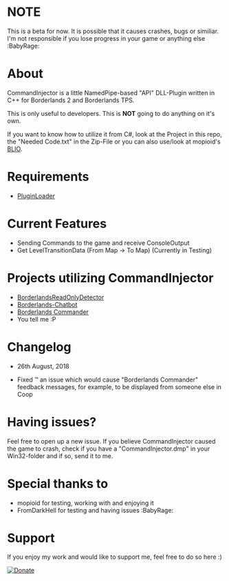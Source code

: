 # NOTE
This is a beta for now. It is possible that it causes crashes, bugs or similiar. I'm not responsible if you lose progress in your game or anything else :BabyRage:


# About
CommandInjector is a little NamedPipe-based "API" DLL-Plugin written in C++ for Borderlands 2 and Borderlands TPS.

This is only useful to developers. This is **NOT** going to do anything on it's own.

If you want to know how to utilize it from C#, look at the Project in this repo, the "Needed Code.txt" in the Zip-File or 
you can also use/look at mopioid's [BLIO](https://github.com/mopioid/BLIO).

# Requirements
- [PluginLoader](https://github.com/c0dycode/BorderlandsPluginLoader)


# Current Features
- Sending Commands to the game and receive ConsoleOutput
- Get LevelTransitionData (From Map -> To Map) (Currently in Testing)

# Projects utilizing CommandInjector
- [BorderlandsReadOnlyDetector](https://github.com/FromDarkHell/BorderlandsReadOnlyDetector)
- [Borderlands-Chatbot](https://github.com/mopioid/Borderlands-Chatbot)
- [Borderlands Commander](https://github.com/mopioid/Borderlands-Commander)
- You tell me :P

# Changelog
* 26th August, 2018
- Fixed :tm: an issue which would cause "Borderlands Commander" feedback messages, for example, to be displayed from someone else in Coop

# Having issues?
Feel free to open up a new issue. 
If you believe CommandInjector caused the game to crash, check if you have a "CommandInjector.dmp" in your Win32-folder and if so, send it to me.

# Special thanks to
- mopioid for testing, working with and enjoying it
- FromDarkHell for testing and having issues :BabyRage:
 
# Support
If you enjoy my work and would like to support me, feel free to do so here :)

[![Donate](https://img.shields.io/badge/Donate-PayPal-green.svg)](https://www.paypal.com/cgi-bin/webscr?cmd=_s-xclick&hosted_button_id=CRVHLK9MURS9Q)
